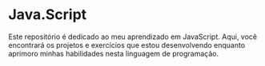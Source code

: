 # Java.Script
Este repositório é dedicado ao meu aprendizado em JavaScript. Aqui, você encontrará os projetos e exercícios que estou desenvolvendo enquanto aprimoro minhas habilidades nesta linguagem de programação. 
